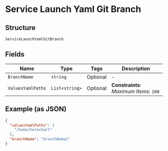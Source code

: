 
# Service Launch Yaml Git Branch

## Structure

`ServiceLaunchYamlGitBranch`

## Fields

| Name | Type | Tags | Description |
|  --- | --- | --- | --- |
| `BranchName` | `string` | Optional | - |
| `ValuesYamlPaths` | `List<string>` | Optional | **Constraints**: *Maximum Items*: `100` |

## Example (as JSON)

```json
{
  "valuesYamlPaths": [
    "/home/helmchart"
  ],
  "branchName": "branchName2"
}
```

